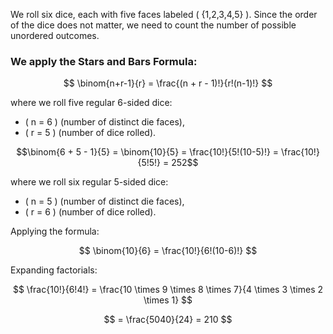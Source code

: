 
We roll six dice, each with five faces labeled \( \{1,2,3,4,5\} \). Since the order of the dice does not matter, we need to count the number of possible unordered outcomes.
  ### We apply the Stars and Bars Formula:



$$
\binom{n+r-1}{r} = \frac{(n + r - 1)!}{r!(n-1)!}
$$    

where we roll five regular 6-sided dice:
- \( n = 6 \) (number of distinct die faces),
- \( r = 5 \) (number of dice rolled).


$$\binom{6 + 5 - 1}{5} = \binom{10}{5} = \frac{10!}{5!(10-5)!} = \frac{10!}{5!5!} = 252$$


where we roll six regular 5-sided dice:
- \( n = 5 \) (number of distinct die faces),
- \( r = 6 \) (number of dice rolled).



Applying the formula:

$$
\binom{10}{6} = \frac{10!}{6!(10-6)!}
$$

Expanding factorials:

$$
\frac{10!}{6!4!} = \frac{10 \times 9 \times 8 \times 7}{4 \times 3 \times 2 \times 1}
$$

$$
= \frac{5040}{24} = 210
$$





